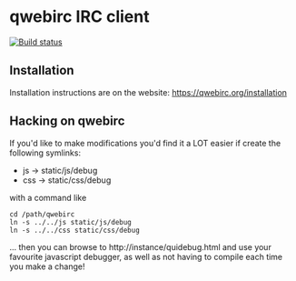 # qwebirc IRC client

[![Build status](https://github.com/qwebirc/qwebirc/workflows/CI/badge.svg)](https://github.com/quakenet/newserv/actions?query=workflow%3ACI)

## Installation
Installation instructions are on the website: https://qwebirc.org/installation

## Hacking on qwebirc

If you'd like to make modifications you'd find it a LOT easier if create the following symlinks:

- js -> static/js/debug
- css -> static/css/debug

with a command like

```
cd /path/qwebirc
ln -s ../../js static/js/debug
ln -s ../../css static/css/debug
```

... then you can browse to http://instance/quidebug.html and use your favourite javascript debugger, as well as not having to compile each time you make a change!
